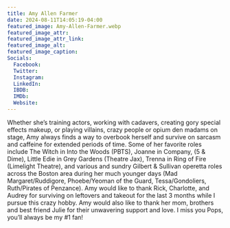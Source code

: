 ```yaml
---
title: Amy Allen Farmer
date: 2024-08-11T14:05:19-04:00
featured_image: Amy-Allen-Farmer.webp
featured_image_attr: 
featured_image_attr_link: 
featured_image_alt: 
featured_image_caption: 
Socials:
  Facebook: 
  Twitter: 
  Instagram: 
  LinkedIn: 
  IBDB: 
  IMDb:
  Website: 
---
```

Whether she’s training actors, working with cadavers, creating gory special effects makeup, or playing villains, crazy people or opium den madams on stage, Amy always finds a way to overbook herself and survive on sarcasm and caffeine for extended periods of time. Some of her favorite roles include The Witch in Into the Woods (PBTS), Joanne in Company, (5 & Dime), Little Edie in Grey Gardens (Theatre Jax), Trenna in Ring of Fire (Limelight Theatre), and various and sundry Gilbert & Sullivan operetta roles across the Boston area during her much younger days (Mad Margaret/Ruddigore, Phoebe/Yeoman of the Guard, Tessa/Gondoliers, Ruth/Pirates of Penzance). Amy would like to thank Rick, Charlotte, and Audrey for surviving on leftovers and takeout for the last 3 months while I pursue this crazy hobby. Amy would also like to thank her mom, brothers and best friend Julie for their unwavering support and love. I miss you Pops, you’ll always be my #1 fan!